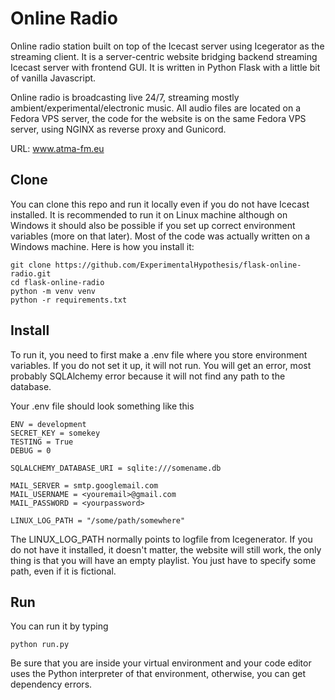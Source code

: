 # Online Radio 
Online radio station built on top of the Icecast server using Icegerator as the streaming client. It is a server-centric website bridging backend streaming Icecast server with frontend GUI. It is written in Python Flask with a little bit of vanilla Javascript.

Online radio is broadcasting live 24/7, streaming mostly ambient/experimental/electronic music. All audio files are located on a Fedora VPS server, the code for the website is on the same Fedora VPS server, using NGINX as reverse proxy and Gunicord.

URL: www.atma-fm.eu

## Clone

You can clone this repo and run it locally even if you do not have Icecast installed. It is recommended to run it on Linux machine although on Windows it should also be possible if you set up correct environment variables (more on that later). Most of the code was actually written on a Windows machine. Here is how you install it:

```
git clone https://github.com/ExperimentalHypothesis/flask-online-radio.git
cd flask-online-radio
python -m venv venv
python -r requirements.txt
```

## Install

To run it, you need to first make a .env file where you store environment variables. If you do not set it up, it will not run. You will get an error, most probably SQLAlchemy error because it will not find any path to the database. 

Your .env file should look something like this

```
ENV = development
SECRET_KEY = somekey
TESTING = True
DEBUG = 0

SQLALCHEMY_DATABASE_URI = sqlite:///somename.db

MAIL_SERVER = smtp.googlemail.com
MAIL_USERNAME = <youremail>@gmail.com
MAIL_PASSWORD = <yourpassword>

LINUX_LOG_PATH = "/some/path/somewhere"
```

The LINUX_LOG_PATH normally points to logfile from Icegenerator. If you do not have it installed, it doesn't matter, the website will still work, the only thing is that you will have an empty playlist. You just have to specify some path, even if it is fictional.

## Run

You can run it by typing 

```
python run.py
```

Be sure that you are inside your virtual environment and your code editor uses the Python interpreter of that environment, otherwise, you can get dependency errors.
